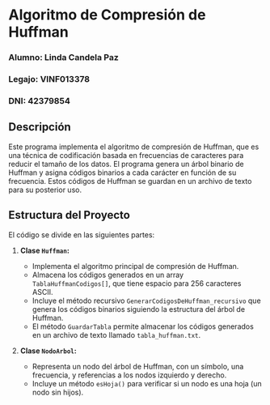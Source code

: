 # Algoritmo de Compresión de Huffman

### Alumno: Linda Candela Paz
### Legajo: VINF013378
### DNI: 42379854

## Descripción

Este programa implementa el algoritmo de compresión de Huffman, que es una técnica de codificación basada en frecuencias de caracteres para reducir el tamaño de los datos. El programa genera un árbol binario de Huffman y asigna códigos binarios a cada carácter en función de su frecuencia. Estos códigos de Huffman se guardan en un archivo de texto para su posterior uso.

## Estructura del Proyecto

El código se divide en las siguientes partes:

1. **Clase `Huffman`:**
   - Implementa el algoritmo principal de compresión de Huffman.
   - Almacena los códigos generados en un array `TablaHuffmanCodigos[]`, que tiene espacio para 256 caracteres ASCII.
   - Incluye el método recursivo `GenerarCodigosDeHuffman_recursivo` que genera los códigos binarios siguiendo la estructura del árbol de Huffman.
   - El método `GuardarTabla` permite almacenar los códigos generados en un archivo de texto llamado `tabla_huffman.txt`.

2. **Clase `NodoArbol`:**
   - Representa un nodo del árbol de Huffman, con un símbolo, una frecuencia, y referencias a los nodos izquierdo y derecho.
   - Incluye un método `esHoja()` para verificar si un nodo es una hoja (un nodo sin hijos).



